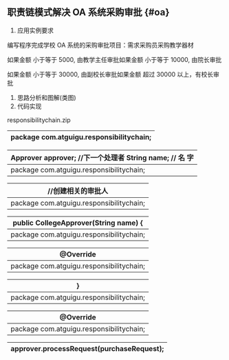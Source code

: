 ## 职责链模式解决 OA 系统采购审批 {#oa}

1.  应用实例要求

编写程序完成学校 OA 系统的采购审批项目：需求采购员采购教学器材

如果金额 小于等于 5000, 由教学主任审批如果金额 小于等于 10000, 由院长审批

如果金额 小于等于 30000, 由副校长审批如果金额 超过 30000 以上，有校长审批

1.  思路分析和图解(类图)
2.  代码实现

responsibilitychain.zip

| package com.atguigu.responsibilitychain; |
| --- |

| Approver approver; //下一个处理者 String name; // 名 字 |
| --- |
| package com.atguigu.responsibilitychain; |

| //创建相关的审批人 |
| --- |
| package com.atguigu.responsibilitychain; |

| public CollegeApprover(String name) { |
| --- |
| package com.atguigu.responsibilitychain; |

| @Override |
| --- |
| package com.atguigu.responsibilitychain; |

| } |
| --- |
| package com.atguigu.responsibilitychain; |

| @Override |
| --- |
| package com.atguigu.responsibilitychain; |

| approver.processRequest(purchaseRequest); |
| --- |